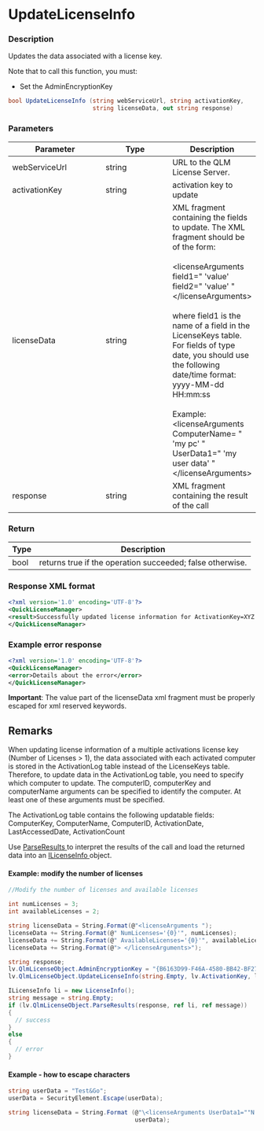 # UpdateLicenseInfo

### Description

Updates the data associated with a license key.

Note that to call this function, you must:

* Set the AdminEncryptionKey

```csharp
bool UpdateLicenseInfo (string webServiceUrl, string activationKey, 
                        string licenseData, out string response)
```

### Parameters

<table><thead><tr><th width="197">Parameter</th><th width="147.33333333333331">Type</th><th>Description</th></tr></thead><tbody><tr><td>webServiceUrl</td><td>string</td><td>URL to the QLM License Server.</td></tr><tr><td>activationKey</td><td>string</td><td>activation key to update</td></tr><tr><td>licenseData</td><td>string</td><td>XML fragment containing the fields to update. The XML fragment should be of the form:<br><br>&#x3C;licenseArguments<br>field1=" 'value'<br>field2=" 'value' "<br>&#x3C;/licenseArguments><br><br>where field1 is the name of a field in the LicenseKeys table. For fields of type date, you should use the following date/time format: yyyy-MM-dd HH:mm:ss<br><br>Example:<br>&#x3C;licenseArguments<br>ComputerName= " 'my pc' "<br>UserData1=" 'my user data' "<br>&#x3C;/licenseArguments></td></tr><tr><td>response</td><td>string</td><td>XML fragment containing the result of the call</td></tr></tbody></table>

### Return

| Type | Description                                               |
| ---- | --------------------------------------------------------- |
| bool | returns true if the operation succeeded; false otherwise. |

### Response XML format

```xml
<?xml version='1.0' encoding='UTF-8'?>
<QuickLicenseManager>
<result>Successfully updated license information for ActivationKey=XYZ.</result>
</QuickLicenseManager>
```

### Example error response

```xml
<?xml version='1.0' encoding='UTF-8'?>
<QuickLicenseManager>
<error>Details about the error</error>
</QuickLicenseManager>
```

**Important**: The value part of the licenseData xml fragment must be properly escaped for xml reserved keywords.

## Remarks

When updating license information of a multiple activations license key (Number of Licenses > 1), the data associated with each activated computer is stored in the ActivationLog table instead of the LicenseKeys table. Therefore, to update data in the ActivationLog table, you need to specify which computer to update. The computerID, computerKey and computerName arguments can be specified to identify the computer. At least one of these arguments must be specified.

The ActivationLog table contains the following updatable fields: ComputerKey, ComputerName, ComputerID, ActivationDate, LastAccessedDate, ActivationCount

Use [ParseResults ](../../iqlmcustomerinfo/methods/parseresults.md)to interpret the results of the call and load the returned data into an [ILicenseInfo ](../../ilicenseinfo/)object.

#### Example: modify the number of licenses

```csharp
//Modify the number of licenses and available licenses

int numLicenses = 3;
int availableLicenses = 2;

string licenseData = String.Format(@"<licenseArguments ");
licenseData += String.Format(@" NumLicenses='{0}'", numLicenses);
licenseData += String.Format(@" AvailableLicenses='{0}'", availableLicenses);
licenseData += String.Format(@"> </licenseArguments>");

string response;
lv.QlmLicenseObject.AdminEncryptionKey = "{B6163D99-F46A-4580-BB42-BF276A507A14}";
lv.QlmLicenseObject.UpdateLicenseInfo(string.Empty, lv.ActivationKey, licenseData, out response);

ILicenseInfo li = new LicenseInfo();
string message = string.Empty;
if (lv.QlmLicenseObject.ParseResults(response, ref li, ref message))
{
  // success
}
else
{
  // error
}
```

#### Example - how to escape characters

```csharp
string userData = "Test&Go";  
userData = SecurityElement.Escape(userData);

string licenseData = String.Format (@"\<licenseArguments UserData1=""N'{0}'""> </licenseArguments>", 
                                    userData);
```
